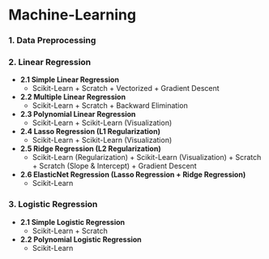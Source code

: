 # Machine-Learning
### 1. Data Preprocessing
### 2. Linear Regression
- **2.1 Simple Linear Regression**
  - Scikit-Learn + Scratch + Vectorized + Gradient Descent
- **2.2 Multiple Linear Regression**
  - Scikit-Learn + Scratch + Backward Elimination
- **2.3 Polynomial Linear Regression**
  - Scikit-Learn + Scikit-Learn (Visualization)
- **2.4 Lasso Regression (L1 Regularization)**
  - Scikit-Learn + Scikit-Learn (Visualization)
- **2.5 Ridge Regression (L2 Regularization)**
  - Scikit-Learn (Regularization) + Scikit-Learn (Visualization) + Scratch + Scratch (Slope & Intercept) + Gradient Descent
- **2.6 ElasticNet Regression (Lasso Regression + Ridge Regression)**
  - Scikit-Learn
### 3. Logistic Regression
- **2.1 Simple Logistic Regression**
  - Scikit-Learn + Scratch
- **2.2 Polynomial Logistic Regression**
  - Scikit-Learn
